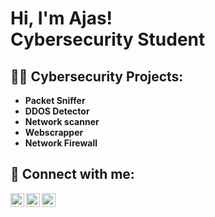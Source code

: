 <h1>Hi, I'm Ajas! <br/></a> Cybersecurity Student</a></a></h1>

<h2>👨‍💻 Cybersecurity Projects:</h2>

- <b>Packet Sniffer</b>
- <b>DDOS Detector</b>
- <b>Network scanner</b>
- <b>Webscrapper</b>
- <b>Network Firewall</b>


<h2> 🤳 Connect with me:</h2>


[<img align="left" alt="Ajastk | Twitter" width="22px" src="https://cdn.jsdelivr.net/npm/simple-icons@v3/icons/twitter.svg" />][twitter]
[<img align="left" alt="Ajastk | LinkedIn" width="22px" src="https://cdn.jsdelivr.net/npm/simple-icons@v3/icons/linkedin.svg" />][linkedin]
[<img align="left" alt="Ajastk | Instagram" width="22px" src="https://cdn.jsdelivr.net/npm/simple-icons@v3/icons/instagram.svg" />][instagram]

[twitter]: https://twitter.com/AJASTK22
[instagram]: https://www.instagram.com/_ajas_tk/
[linkedin]: https://www.linkedin.com/in/ajas-tk-40137119b/

